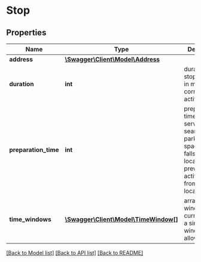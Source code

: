 # Stop

## Properties
Name | Type | Description | Notes
------------ | ------------- | ------------- | -------------
**address** | [**\Swagger\Client\Model\Address**](Address.md) |  | [optional] 
**duration** | **int** | duration of stop, i.e. time in ms the corresponding activity takes | [optional] 
**preparation_time** | **int** | preparation time of service, e.g. search for a parking space. it only falls due if the location of previous activity differs from this location | [optional] 
**time_windows** | [**\Swagger\Client\Model\TimeWindow[]**](TimeWindow.md) | array of time windows. currently, only a single time window is allowed | [optional] 

[[Back to Model list]](../README.md#documentation-for-models) [[Back to API list]](../README.md#documentation-for-api-endpoints) [[Back to README]](../README.md)


